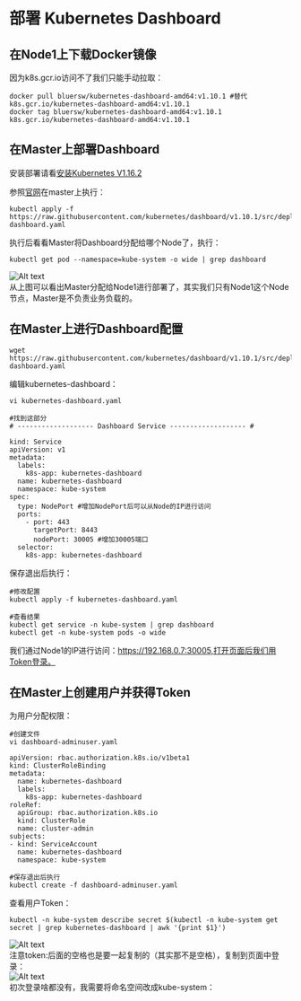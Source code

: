 # 部署 Kubernetes Dashboard

## 在Node1上下载Docker镜像

因为k8s.gcr.io访问不了我们只能手动拉取：

```shell
docker pull bluersw/kubernetes-dashboard-amd64:v1.10.1 #替代k8s.gcr.io/kubernetes-dashboard-amd64:v1.10.1
docker tag bluersw/kubernetes-dashboard-amd64:v1.10.1 k8s.gcr.io/kubernetes-dashboard-amd64:v1.10.1
```

## 在Master上部署Dashboard

安装部署请看[安装Kubernetes V1.16.2](Install.md)

参照[官网](https://github.com/kubernetes/dashboard)在master上执行：

```shell
kubectl apply -f https://raw.githubusercontent.com/kubernetes/dashboard/v1.10.1/src/deploy/recommended/kubernetes-dashboard.yaml
```

执行后看看Master将Dashboard分配给哪个Node了，执行：

```shell
kubectl get pod --namespace=kube-system -o wide | grep dashboard
```

![Alt text](http://static.bluersw.com/images/Kubernetes/Kubernetes-Dashboard-01.png)  
从上图可以看出Master分配给Node1进行部署了，其实我们只有Node1这个Node节点，Master是不负责业务负载的。

## 在Master上进行Dashboard配置

```shell
wget https://raw.githubusercontent.com/kubernetes/dashboard/v1.10.1/src/deploy/recommended/kubernetes-dashboard.yaml
```

编辑kubernetes-dashboard：

```shell
vi kubernetes-dashboard.yaml

#找到这部分
# ------------------- Dashboard Service ------------------- #

kind: Service
apiVersion: v1
metadata:
  labels:
    k8s-app: kubernetes-dashboard
  name: kubernetes-dashboard
  namespace: kube-system
spec:
  type: NodePort #增加NodePort后可以从Node的IP进行访问
  ports:
    - port: 443
      targetPort: 8443
      nodePort: 30005 #增加30005端口
  selector:
    k8s-app: kubernetes-dashboard
```

保存退出后执行：  

```shell
#修改配置
kubectl apply -f kubernetes-dashboard.yaml

#查看结果
kubectl get service -n kube-system | grep dashboard
kubectl get -n kube-system pods -o wide
```

我们通过Node1的IP进行访问：https://192.168.0.7:30005,打开页面后我们用Token登录。  

## 在Master上创建用户并获得Token

为用户分配权限：

```shell
#创建文件
vi dashboard-adminuser.yaml

apiVersion: rbac.authorization.k8s.io/v1beta1
kind: ClusterRoleBinding
metadata:
  name: kubernetes-dashboard
  labels:
    k8s-app: kubernetes-dashboard
roleRef:
  apiGroup: rbac.authorization.k8s.io
  kind: ClusterRole
  name: cluster-admin
subjects:
- kind: ServiceAccount
  name: kubernetes-dashboard
  namespace: kube-system

#保存退出后执行
kubectl create -f dashboard-adminuser.yaml
```

查看用户Token：

```shell
kubectl -n kube-system describe secret $(kubectl -n kube-system get secret | grep kubernetes-dashboard | awk '{print $1}')
```

![Alt text](http://static.bluersw.com/images/Kubernetes/Kubernetes-Dashboard-02.png)  
注意token:后面的空格也是要一起复制的（其实那不是空格），复制到页面中登录：  
![Alt text](http://static.bluersw.com/images/Kubernetes/Kubernetes-Dashboard-03.png)  
初次登录啥都没有，我需要将命名空间改成kube-system：
